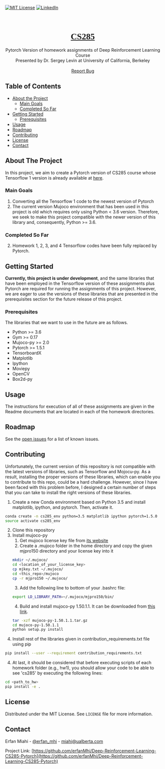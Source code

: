 <!-- PROJECT SHIELDS -->
<!--
*** I'm using markdown "reference style" links for readability.
*** Reference links are enclosed in brackets [ ] instead of parentheses ( ).
*** See the bottom of this document for the declaration of the reference variables
*** for contributors-url, forks-url, etc. This is an optional, concise syntax you may use.
*** https://www.markdownguide.org/basic-syntax/#reference-style-links
-->
[![MIT License][license-shield]][license-url]
[![LinkedIn][linkedin-shield]][linkedin-url]



<!-- PROJECT LOGO -->
<br />
<p align="center">
  
  <h1 align='center' class="header-title" style="font-family:'Raleway';"><a href="http://rail.eecs.berkeley.edu/deeprlcourse/">CS285</a></h1>
  
  <p align="center">
    Pytorch Version of homework assignments of Deep Reinforcement Learning Course <br/>Presented by Dr. Sergey Levin at University of California, Berkeley 
    <br />
    <br />
    <a href="https://github.com/erfanMhi/Deep-Reinforcement-Learning-CS285-Pytorch/issues">Report Bug</a>
  </p>
</p>



<!-- TABLE OF CONTENTS -->
## Table of Contents

* [About the Project](#about-the-project)
  * [Main Goals](#main-goals)
  * [Completed So Far](#completed-so-far)
* [Getting Started](#getting-started)
  * [Prerequisites](#prerequisites)
* [Usage](#usage)
* [Roadmap](#roadmap)
* [Contributing](#contributing)
* [License](#license)
* [Contact](#contact)



<!-- ABOUT THE PROJECT -->
## About The Project

In this project, we aim to create a Pytorch version of CS285 course whose Tensorflow 1 version is already available at <a href="https://github.com/erfanMhi/Deep-Reinforcement-Learning-CS285-Tensorflow">here</a>.

### Main Goals
1. Converting all the Tensorflow 1 code to the newest version of Pytorch
2. The current version Mujoco environment that has been used in this project is old which requires only using Python < 3.6 version. Therefore, we seek to make this project compatible with the newer version of this library and, consequently, Python >= 3.6.


### Completed So Far
2. Homework 1, 2, 3, and 4 Tensorflow codes have been fully replaced by Pytorch.

<!-- GETTING STARTED -->
## Getting Started

**Currently, this project is under development**, and the same libraries that have been employed in the Tensorflow version of these assignments plus Pytorch are required for running the assignments of this project. However, we are eager to use the versions of these libraries that are presented in the prerequisites section for the future release of this project. 

### Prerequisites

The libraries that we want to use in the future are as follows.
* Python >= 3.6
* Gym >= 0.17
* Mujoco-py >= 2.0
* Pytorch >= 1.5.1
* TensorboardX
* Matplotlib
* Ipython
* Moviepy
* OpenCV
* Box2d-py


<!-- USAGE EXAMPLES -->
## Usage

The instructions for execution of all of these assignments are given in the Readme documents that are located in each of the homework directories.

<!-- ROADMAP -->
## Roadmap

See the [open issues](https://github.com/erfanMhi/Deep-Reinforcement-Learning-CS285-Pytorch/issues/) for a list of known issues.


<!-- CONTRIBUTING -->
## Contributing

Unfortunately, the current version of this repository is not compatible with the latest versions of libraries, such as Tensorflow and Mojocu-py. As a result, installing the proper versions of these libraries, which can enable you to contribute to this repo, could be a hard challenge. However, since I have been faced with this problem before, I designed a certain number of steps that you can take to install the right versions of these libraries. 


1. Create a new Conda environment based on Python 3.5 and install matplotlib, ipython, and pytorch. Then, activate it.
```sh
conda create -n cs285_env python=3.5 matplotlib ipython pytorch=1.5.0
source activate cs285_env
```
2. Clone this repository
2. Install mujoco-py
    1. Get mujoco license key file from <a href="https://www.roboti.us/license.html">its website</a>
    2. Create a .mujoco folder in the home directory and copy the given mjpro150 directory and your license key into it
      ```sh
      mkdir ~/.mujoco/
      cd <location_of_your_license_key>
      cp mjkey.txt ~/.mujoco/
      cd <this_repo>/mujoco
      cp -r mjpro150 ~/.mujoco/
      ```
    3. Add the following line to bottom of your .bashrc file: 
      ```sh
      export LD_LIBRARY_PATH=~/.mujoco/mjpro150/bin/
      ```
    4. Build and install mujoco-py 1.50.1.1. It can be downloaded from <a href="https://github.com/openai/mujoco-py/archive/1.50.1.1.tar.gz">this link</a>.
      ```sh
      tar -xzf mujoco-py-1.50.1.1.tar.gz 
      cd mujoco-py-1.50.1.1
      python setup.py install
      ```
3. Install rest of the libraries given in contribution_requirements.txt file using pip
 ```sh
 pip install --user --requirement contribution_requirements.txt
 ```
4. At last, it should be considered that before executing scripts of each homework folder (e.g., hw1), you should allow your code to be able to see 'cs285' by executing the following lines:
 ```sh
 cd <path_to_hw>
 pip install -e .
 ```



<!-- LICENSE -->
## License

Distributed under the MIT License. See `LICENSE` file for more information.



<!-- CONTACT -->
## Contact

Erfan Miahi - [@erfan_mhi](https://twitter.com/erfan_mhi) - miahi@ualberta.com

Project Link: [https://github.com/erfanMhi/Deep-Reinforcement-Learning-CS285-Pytorch](https://github.com/erfanMhi/Deep-Reinforcement-Learning-CS285-Pytorch)



<!-- MARKDOWN LINKS & IMAGES -->
<!-- https://www.markdownguide.org/basic-syntax/#reference-style-links -->
[license-shield]: https://img.shields.io/github/license/othneildrew/Best-README-Template.svg?style=flat-square
[license-url]: https://github.com/erfanMhi/Deep-Reinforcement-Learning-CS285-Pytorch/blob/master/LICENSE
[linkedin-shield]: https://img.shields.io/badge/-LinkedIn-black.svg?style=flat-square&logo=linkedin&colorB=555
[linkedin-url]: https://www.linkedin.com/in/erfan-miahi-8637a1130/
